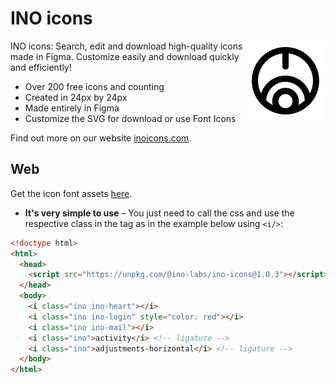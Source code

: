 # INO icons

<!-- BEGIN_LOGO -->
<img src="/.github/logo.svg" width="128" align="right" />
<!-- END_LOGO -->

<!-- BEGIN_OVERVIEW -->
INO icons: Search, edit and download high-quality icons made in Figma. Customize easily and download quickly and efficiently!

- Over 200 free icons and counting
- Created in 24px by 24px
- Made entirely in Figma
- Customize the SVG for download or use Font Icons

Find out more on our website [inoicons.com](https://inoicons.com).
<!-- END_OVERVIEW -->

## Web

Get the icon font assets [here](https://github.com/ino-labs/ino-icons/releases/).
- **It's very simple to use** – You just need to call the css and use the respective class in the tag as in the example below using `<i/>`:

```html
<!doctype html>
<html>
  <head>
    <script src="https://unpkg.com/@ino-labs/ino-icons@1.0.3"></script>
  </head>
  <body>
    <i class="ino ino-heart"></i>
    <i class="ino ino-login" style="color: red"></i>
    <i class="ino ino-mail"></i>
    <i class="ino">activity</i> <!-- ligature -->
    <i class="ino">adjustments-horizontal</i> <!-- ligature -->
  </body>
</html>
```
